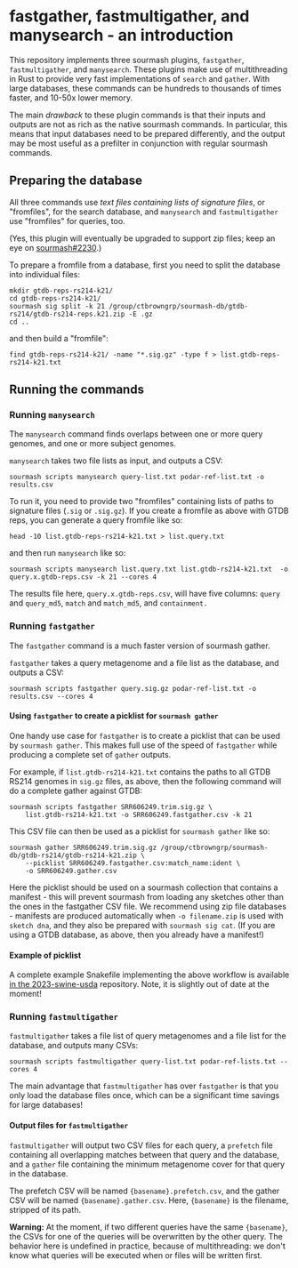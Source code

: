 # fastgather, fastmultigather, and manysearch - an introduction

This repository implements three sourmash plugins, `fastgather`, `fastmultigather`, and `manysearch`. These plugins make use of multithreading in Rust to provide very fast implementations of `search` and `gather`. With large databases, these commands can be hundreds to thousands of times faster, and 10-50x lower memory. 

The main *drawback* to these plugin commands is that their inputs and outputs are not as rich as the native sourmash commands. In particular, this means that input databases need to be prepared differently, and the output may be most useful as a prefilter in conjunction with regular sourmash commands.

## Preparing the database

All three commands use
_text files containing lists of signature files_, or "fromfiles", for the search database, and `manysearch` and `fastmultigather` use "fromfiles" for queries, too.

(Yes, this plugin will eventually be upgraded to support zip files; keep an eye on [sourmash#2230](https://github.com/sourmash-bio/sourmash/pull/2230).)

To prepare a fromfile from a database, first you need to split the database into individual files:
```
mkdir gtdb-reps-rs214-k21/
cd gtdb-reps-rs214-k21/
sourmash sig split -k 21 /group/ctbrowngrp/sourmash-db/gtdb-rs214/gtdb-rs214-reps.k21.zip -E .gz
cd ..
```

and then build a "fromfile":
```
find gtdb-reps-rs214-k21/ -name "*.sig.gz" -type f > list.gtdb-reps-rs214-k21.txt
```

## Running the commands

### Running `manysearch`

The `manysearch` command finds overlaps between one or more query genomes, and one or more subject genomes.


`manysearch` takes two file lists as input, and outputs a CSV:
```
sourmash scripts manysearch query-list.txt podar-ref-list.txt -o results.csv
```

To run it, you need to provide two "fromfiles" containing lists of paths to signature files (`.sig` or `.sig.gz`). If you create a fromfile as above with GTDB reps, you can generate a query fromfile like so:

```
head -10 list.gtdb-reps-rs214-k21.txt > list.query.txt
```
and then run `manysearch` like so:

```
sourmash scripts manysearch list.query.txt list.gtdb-rs214-k21.txt  -o query.x.gtdb-reps.csv -k 21 --cores 4
```

The results file here, `query.x.gtdb-reps.csv`, will have five columns: `query` and `query_md5`, `match` and `match_md5`, and `containment.`

### Running `fastgather`

The `fastgather` command is a much faster version of sourmash gather.

`fastgather` takes a query metagenome and a file list as the database, and outputs a CSV:
```
sourmash scripts fastgather query.sig.gz podar-ref-list.txt -o results.csv --cores 4
```

#### Using `fastgather` to create a picklist for `sourmash gather`

One handy use case for `fastgather` is to create a picklist that can be used by `sourmash gather`. This makes full use of the speed of `fastgather` while producing a complete set of `gather` outputs.

For example, if `list.gtdb-rs214-k21.txt` contains the paths to all GTDB RS214 genomes in `sig.gz` files, as above, then the following command will do a complete gather against GTDB:

```
sourmash scripts fastgather SRR606249.trim.sig.gz \
    list.gtdb-rs214-k21.txt -o SRR606249.fastgather.csv -k 21
```

This CSV file can then be used as a picklist for `sourmash gather` like so:

```
sourmash gather SRR606249.trim.sig.gz /group/ctbrowngrp/sourmash-db/gtdb-rs214/gtdb-rs214-k21.zip \
    --picklist SRR606249.fastgather.csv:match_name:ident \
    -o SRR606249.gather.csv
```

Here the picklist should be used on a sourmash collection that contains a manifest - this will prevent sourmash from loading any sketches other than the ones in the fastgather CSV file. We recommend using zip file databases - manifests are produced automatically when `-o filename.zip` is used with `sketch dna`, and they also be prepared with `sourmash sig cat`. (If you are using a GTDB database, as above, then you already have a manifest!)

#### Example of picklist

A complete example Snakefile implementing the above workflow is available [in the 2023-swine-usda](https://github.com/ctb/2023-swine-usda/blob/main/Snakefile) repository. Note, it is slightly out of date at the moment!

### Running `fastmultigather`

`fastmultigather` takes a file list of query metagenomes and a file list for the database, and outputs many CSVs:
```
sourmash scripts fastmultigather query-list.txt podar-ref-lists.txt --cores 4
```

The main advantage that `fastmultigather` has over `fastgather` is that you only load the database files once, which can be a significant time savings for large databases!

#### Output files for `fastmultigather`

`fastmultigather` will output two CSV files for each query, a `prefetch` file containing all overlapping matches between that query and the database, and a `gather` file containing the minimum metagenome cover for that query in the database.

The prefetch CSV will be named `{basename}.prefetch.csv`, and the gather CSV will be named `{basename}.gather.csv`.  Here, `{basename}` is the filename, stripped of its path.

**Warning:** At the moment, if two different queries have the same `{basename}`, the CSVs for one of the queries will be overwritten by the other query. The behavior here is undefined in practice, because of multithreading: we don't know what queries will be executed when or files will be written first.
